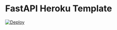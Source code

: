 # FastAPI Heroku Template

[![Deploy](https://www.herokucdn.com/deploy/button.svg)](https://heroku.com/deploy?template=https://github.com/1ntegrale9/fastapi-heroku-template/tree/main)
